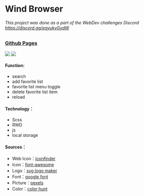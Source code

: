 # Wind Browser

###### This project was done as a part of the WebDev challenges Discord https://discord.gg/eayukvGydW

### [Github Pages](https://joyun25.github.io/browser-landing-page/)
![](https://i.imgur.com/uQjll1L.jpg)
![](https://i.imgur.com/ywALM0M.png)

#### Function:
- search
- add favorite list
- favorite list menu toggle
- delete favorite list item
- reload

#### Technology：
- Scss
- RWD
- js
- local storage

#### Sources：
- Web Icon：[iconfinder](https://www.iconfinder.com/)
- Icon：[font-awesome](https://fontawesome.com/)
- Logo：[svg logo maker](https://svglogomaker.com/)
- Font：[google font](https://fonts.google.com/)
- Picture：[pexels](https://www.pexels.com/license/)
- Color：[color hunt](https://colorhunt.co/)
